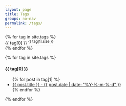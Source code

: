 ```yaml
---
layout: page
title: Tags
groups: no-nav
permalink: /tags/
---
```


<div class="home">
  <div class="general_block">
    <div class="tags_home">
      {% for tag in site.tags %}
        <a class="tags_block_link" href="#{{ tag[0] }}">
          <div class="tags_block"> {{ tag[0] }} <SUP> {{ tag[1].size }} </SUP></div>
        </a> 
      {% endfor %}
    </div>
    <div class="clear-float"></div><!-- this one is the line for clear the left float-->
  </div>

  {% for tag in site.tags %}
    <div id="{{ tag[0] }}" class="general_block">
      <h4>{{ tag[0] }}</h4>
      <ul>
        {% for post in tag[1] %}
          <li class="tags_post_list">
            <a href="{{ post.url | prepend: site.baseurl }}"> {{ post.title }} - <span class="post-meta">{{ post.date | date: "%Y-%-m-%-d" }}</span></a>
          </li>
        {% endfor %}
      </ul>
    </div>
  {% endfor %}

<!-- test
  {% for tag in site.tags %}
    <p>tag: '{{ tag[0] }}',</p>
    <p>freq: {{ tag[1].size }},</p>
    <p>posts: </p>

    {% for post in tag[1] %}
      <p>title: '{{ post.title }}',</p>
      <p>url: '{{ BASE_PATH }}{{ post.url }}',</p>
      <p>date: '{{ post.date | date: "%Y-%m-%d" }}'</p>
    {% endfor %}

  {% endfor %}
-->

<!-- 原post
  <ul class="post-list">
    {% for post in site.categories.blog %}
      <li>
        <h2>
            <a class="post-link" href="{{ post.url | prepend: site.baseurl }}">{{ post.title }}</a>
        </h2>
        <span class="post-meta">{{ post.date | date: "%Y-%-m-%-d" }}</span><br>
        <p class="my-abstract"> [摘要] {{ post.abstract }} </p>       
      </li>
    {% endfor %}
  </ul>
-->

</div>
